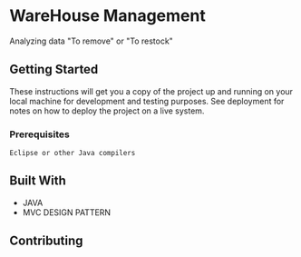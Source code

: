 # WareHouse Management
Analyzing data "To remove" or "To restock"

## Getting Started

These instructions will get you a copy of the project up and running on your local machine for development and testing purposes. See deployment for notes on how to deploy the project on a live system.

### Prerequisites


```
Eclipse or other Java compilers
```
## Built With

* JAVA
* MVC DESIGN PATTERN

## Contributing

